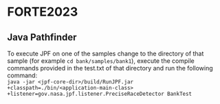 # FORTE2023

## Java Pathfinder

To execute JPF on one of the samples change to the directory of that sample (for example `cd bank/samples/bank1`), execute the compile commands provided in the test.txt of that directory and run the following command:  
`java -jar <jpf-core-dir>/build/RunJPF.jar +classpath=./bin/<application-main-class> +listener=gov.nasa.jpf.listener.PreciseRaceDetector BankTest` 